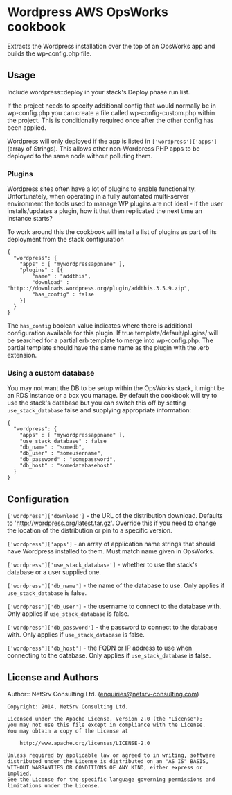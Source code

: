 # Wordpress AWS OpsWorks cookbook
Extracts the Wordpress installation over the top of an OpsWorks app and builds the wp-config.php file.

## Usage
Include wordpress::deploy in your stack's Deploy phase run list.

If the project needs to specify additional config that would normally be in wp-config.php you can create a
file called wp-config-custom.php within the project.  This is conditionally required once after the other config has been applied.

Wordpress will only deployed if the app is listed in `['wordpress']['apps']` (array of Strings).  This allows other
non-Wordpress PHP apps to be deployed to the same node without polluting them.

### Plugins
Wordpress sites often have a lot of plugins to enable functionality.  Unfortunately, when operating in a fully automated
multi-server environment the tools used to manage WP plugins are not ideal - if the user installs/updates a plugin, how
it that then replicated the next time an instance starts?

To work around this the cookbook will install a list of plugins as part of its deployment from the stack configuration

    {
      "wordpress": {
        "apps" : [ "mywordpressappname" ],
        "plugins" : [{
	        "name" : "addthis",
            "download" : "http:://downloads.wordpress.org/plugin/addthis.3.5.9.zip",
            "has_config" : false
        }]
      }
    }

The `has_config` boolean value indicates where there is additional configuration available for this plugin.  If true
 template/default/plugins/ will be searched for a partial erb template to merge into wp-config.php.  The partial template
should have the same name as the plugin with the .erb extension.

### Using a custom database
You may not want the DB to be setup within the OpsWorks stack, it might be an RDS instance or a box you manage.  By
default the cookbook will try to use the stack's database but you can switch this off by setting `use_stack_database`
false and supplying appropriate information:

    {
      "wordpress": {
        "apps" : [ "mywordpressappname" ],
        "use_stack_database" : false
        "db_name" : "somedb",
        "db_user" : "someusername",
        "db_password" : "somepassword",
        "db_host" : "somedatabasehost"
      }
    }

## Configuration
`['wordpress']['download']` - the URL of the distribution download.  Defaults to 'http://wordpress.org/latest.tar.gz'.
Override this if you need to change the location of the distribution or pin to a specific version.

`['wordpress']['apps']` - an array of application name strings that should have Wordpress installed to them.  Must match
name given in OpsWorks.

`['wordpress']['use_stack_database']` - whether to use the stack's database or a user supplied one.

`['wordpress']['db_name']` - the name of the database to use.  Only applies if `use_stack_database` is false.

`['wordpress']['db_user']` - the username to connect to the database with.  Only applies if `use_stack_database` is false.

`['wordpress']['db_password']` - the password to connect to the database with.  Only applies if `use_stack_database` is false.

`['wordpress']['db_host']` - the FQDN or IP address to use when connecting to the database.  Only applies if `use_stack_database` is false.

## License and Authors

Author:: NetSrv Consulting Ltd. (<enquiries@netsrv-consulting.com>)

    Copyright: 2014, NetSrv Consulting Ltd.
    
    Licensed under the Apache License, Version 2.0 (the "License");
    you may not use this file except in compliance with the License.
    You may obtain a copy of the License at
    
        http://www.apache.org/licenses/LICENSE-2.0

    Unless required by applicable law or agreed to in writing, software
    distributed under the License is distributed on an "AS IS" BASIS,
    WITHOUT WARRANTIES OR CONDITIONS OF ANY KIND, either express or implied.
    See the License for the specific language governing permissions and
    limitations under the License.
